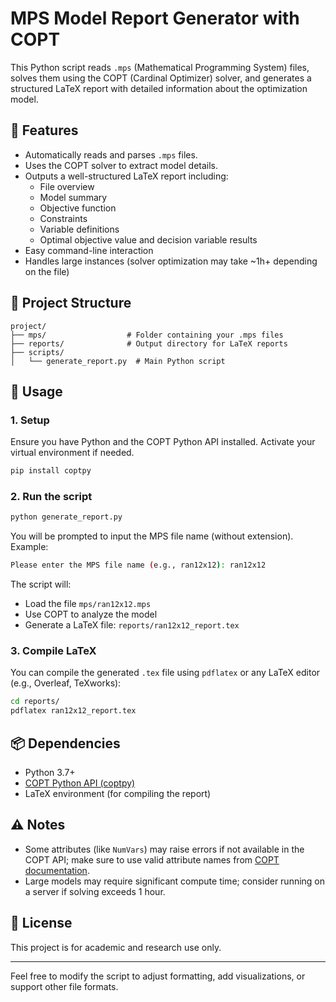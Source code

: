# MPS Model Report Generator with COPT

This Python script reads `.mps` (Mathematical Programming System) files, solves them using the COPT (Cardinal Optimizer) solver, and generates a structured LaTeX report with detailed information about the optimization model.

## 🔧 Features

- Automatically reads and parses `.mps` files.
- Uses the COPT solver to extract model details.
- Outputs a well-structured LaTeX report including:
  - File overview
  - Model summary
  - Objective function
  - Constraints
  - Variable definitions
  - Optimal objective value and decision variable results
- Easy command-line interaction
- Handles large instances (solver optimization may take ~1h+ depending on the file)

## 📁 Project Structure

```
project/
├── mps/                  # Folder containing your .mps files
├── reports/              # Output directory for LaTeX reports
├── scripts/
│   └── generate_report.py  # Main Python script
```

## 🚀 Usage

### 1. Setup

Ensure you have Python and the COPT Python API installed. Activate your virtual environment if needed.

```bash
pip install coptpy
```

### 2. Run the script

```bash
python generate_report.py
```

You will be prompted to input the MPS file name (without extension). Example:

```bash
Please enter the MPS file name (e.g., ran12x12): ran12x12
```

The script will:

- Load the file `mps/ran12x12.mps`
- Use COPT to analyze the model
- Generate a LaTeX file: `reports/ran12x12_report.tex`

### 3. Compile LaTeX

You can compile the generated `.tex` file using `pdflatex` or any LaTeX editor (e.g., Overleaf, TeXworks):

```bash
cd reports/
pdflatex ran12x12_report.tex
```

## 📦 Dependencies

- Python 3.7+
- [COPT Python API (coptpy)](https://guide.coap.online/copt/zh-doc/pythoninterface.html)
- LaTeX environment (for compiling the report)

## ⚠️ Notes

- Some attributes (like `NumVars`) may raise errors if not available in the COPT API; make sure to use valid attribute names from [COPT documentation](https://guide.coap.online/copt/zh-doc/pythoninterface.html).
- Large models may require significant compute time; consider running on a server if solving exceeds 1 hour.

## 📄 License

This project is for academic and research use only.

---

Feel free to modify the script to adjust formatting, add visualizations, or support other file formats.
